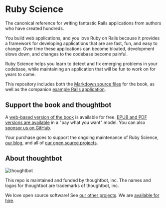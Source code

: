 # Ruby Science

The canonical reference for writing fantastic Rails applications from authors
who have created hundreds.

You build web applications, and you love Ruby on Rails because it provides a
framework for developing applications that are are fast, fun, and easy to
change. Over time these applications can become bloated, development slows down,
and changes to the codebase become painful.

Ruby Science helps you learn to detect and fix emerging problems in your
codebase, while maintaining an application that will be fun to work on for years
to come.

This repository includes both the [Markdown source files] for the book, as
well as the companion [example Rails application].

[Markdown source files]: book/
[example Rails application]: example_app/

## Support the book and thoughtbot

A [web-based version of the book] is available for free.
[EPUB and PDF versions are available] in a "pay what you want" model.
You can also [sponsor us on GitHub].

Your purchase goes to support the ongoing maintenance of Ruby Science,
[our blog], and all of [our open source projects].

[web-based version of the book]: https://thoughtbot.com/ruby-science
[EPUB and PDF versions are available]: https://thoughtbot.gumroad.com/l/ruby-science
[sponsor us on GitHub]: https://github.com/sponsors/thoughtbot
[our blog]: https://thoughtbot.com/blog
[our open source projects]: http://thoughtbot.com/open-source

<!-- START /templates/footer.md -->
## About thoughtbot

![thoughtbot](https://thoughtbot.com/thoughtbot-logo-for-readmes.svg)

This repo is maintained and funded by thoughtbot, inc.
The names and logos for thoughtbot are trademarks of thoughtbot, inc.

We love open source software!
See [our other projects][community].
We are [available for hire][hire].

[community]: https://thoughtbot.com/community?utm_source=github
[hire]: https://thoughtbot.com/hire-us?utm_source=github

<!-- END /templates/footer.md -->
